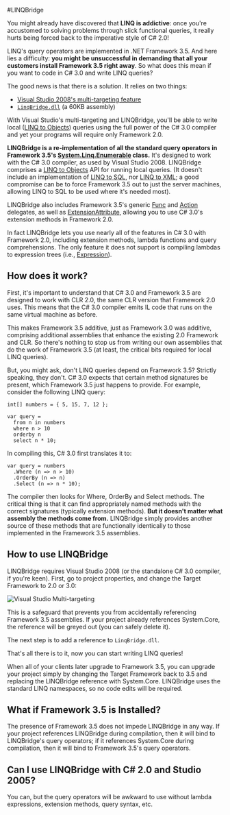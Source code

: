 #LINQBridge

You might already have discovered that **LINQ is addictive**: once you're accustomed to solving problems through slick functional queries, it really hurts being forced back to the imperative style of C# 2.0!

LINQ's query operators are implemented in .NET Framework 3.5. And here lies a difficulty: **you might be unsuccessful in demanding that all your customers install Framework 3.5 right away**. So what does this mean if you want to code in C# 3.0 and write LINQ queries?

The good news is that there is a solution. It relies on two things:

  * [Visual Studio 2008's multi-targeting feature](http://msdn.microsoft.com/en-us/library/bb398197(VS.90).aspx)
  * [`LinqBridge.dll`](https://www.nuget.org/packages/LinqBridge/) (a 60KB assembly)

With Visual Studio's multi-targeting and LINQBridge, you'll be able to write local ([LINQ to Objects](http://msdn.microsoft.com/en-us/library/bb397919.aspx)) queries using the full power of the C# 3.0 compiler and yet your programs will require only Framework 2.0.

**LINQBridge is a re-implementation of all the standard query operators in Framework 3.5's [System.Linq.Enumerable](http://msdn.microsoft.com/en-us/library/system.linq.enumerable.aspx) class.** It's designed to work with the C# 3.0 compiler, as used by Visual Studio 2008. LINQBridge comprises a [LINQ to Objects](http://msdn.microsoft.com/en-us/library/bb397919.aspx) API for running local queries. (It doesn't include an implementation of [LINQ to SQL](http://msdn.microsoft.com/en-us/library/bb386976.aspx), nor [LINQ to XML](http://msdn.microsoft.com/en-us/library/bb387098.aspx); a good compromise can be to force Framework 3.5 out to just the server machines, allowing LINQ to SQL to be used where it's needed most).

LINQBridge also includes Framework 3.5's generic [Func](http://msdn.microsoft.com/en-us/library/bb534960.aspx) and [Action](http://msdn.microsoft.com/en-us/library/018hxwa8.aspx) delegates, as well as [ExtensionAttribute](http://msdn.microsoft.com/en-us/library/system.runtime.compilerservices.extensionattribute.aspx), allowing you to use C# 3.0's extension methods in Framework 2.0.

In fact LINQBridge lets you use nearly all of the features in C# 3.0 with Framework 2.0, including extension methods, lambda functions and query comprehensions. The only feature it does not support is compiling lambdas to expression trees (i.e., [Expression<TDelegate>](http://msdn.microsoft.com/en-us/library/bb335710.aspx)).

## How does it work?

First, it's important to understand that C# 3.0 and Framework 3.5 are designed to work with CLR 2.0, the same CLR version that Framework 2.0 uses. This means that the C# 3.0 compiler emits IL code that runs on the same virtual machine as before.

This makes Framework 3.5 additive, just as Framework 3.0 was additive, comprising additional assemblies that enhance the existing 2.0 Framework and CLR. So there's nothing to stop us from writing our own assemblies that do the work of Framework 3.5 (at least, the critical bits required for local LINQ queries).

But, you might ask, don't LINQ queries depend on Framework 3.5? Strictly speaking, they don't. C# 3.0 expects that certain method signatures be present, which Framework 3.5 just happens to provide. For example, consider the following LINQ query:

    int[] numbers = { 5, 15, 7, 12 };

    var query =
      from n in numbers
      where n > 10
      orderby n
      select n * 10;

In compiling this, C# 3.0 first translates it to:

    var query = numbers
      .Where (n => n > 10)
      .OrderBy (n => n)
      .Select (n => n * 10);

The compiler then looks for Where, OrderBy and Select methods. The critical thing is that it can find appropriately named methods with the correct signatures (typically extension methods). **But it doesn't matter what assembly the methods come from.** LINQBridge simply provides another source of these methods that are functionally identically to those implemented in the Framework 3.5 assemblies.

## How to use LINQBridge

LINQBridge requires Visual Studio 2008 (or the standalone C# 3.0 compiler, if you're keen). First, go to project properties, and change the Target Framework to 2.0 or 3.0:

![Visual Studio Multi-targeting](https://bitbucket.org/raboof/linqbridge/wiki/multi-targeting.png)

This is a safeguard that prevents you from accidentally referencing Framework 3.5 assemblies. If your project already references System.Core, the reference will be greyed out (you can safely delete it).

The next step is to add a reference to `LinqBridge.dll`.

That's all there is to it, now you can start writing LINQ queries!

When all of your clients later upgrade to Framework 3.5, you can upgrade your project simply by changing the Target Framework back to 3.5 and replacing the LINQBridge reference with System.Core. LINQBridge uses the standard LINQ namespaces, so no code edits will be required.

## What if Framework 3.5 is Installed?

The presence of Framework 3.5 does not impede LINQBridge in any way. If your project references LINQBridge during compilation, then it will bind to LINQBridge's query operators; if it references System.Core during compilation, then it will bind to Framework 3.5's query operators.

## Can I use LINQBridge with C# 2.0 and Studio 2005?

You can, but the query operators will be awkward to use without lambda expressions, extension methods, query syntax, etc.